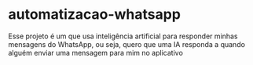 # automatizacao-whatsapp
Esse projeto é um que usa inteligência artificial para responder minhas mensagens do WhatsApp, ou seja, quero que uma IA responda a quando alguém enviar uma mensagem para mim no aplicativo
